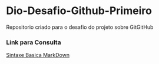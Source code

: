 # Dio-Desafio-Github-Primeiro
Repositorio criado para o desafio do projeto sobre GitGitHub

### Link para Consulta 
[Sintaxe Basica MarkDown](https://markdown.net.br/sintaxe-basica/) 
